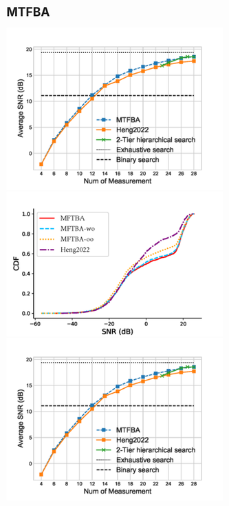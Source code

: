 # MTFBA
![SNR](./figures/SNR_VS_Codebook1214.png)
![CDF](./figures/Ablation_FastBeamAlignment_CDFv4.png)
![30dBm](./figures/ACC_VS_Codebook1214_30DBM.png)
